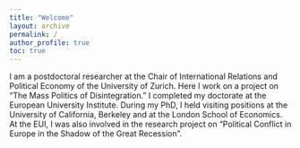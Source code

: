 ```yaml
---
title: "Welcome"
layout: archive
permalink: /
author_profile: true
toc: true
---
```



I am a postdoctoral researcher at the Chair of International Relations and Political Economy of the University of Zurich. Here I work on a project on “The Mass Politics of Disintegration.” I completed my doctorate at the European University Institute. During my PhD, I held visiting positions at the University of California, Berkeley and at the London School of Economics. At the EUI, I was also involved in the research project on “Political Conflict in Europe in the Shadow of the Great Recession”. 